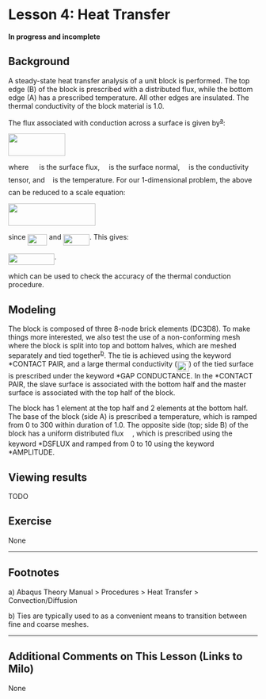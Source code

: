 # Lesson 4: Heat Transfer

**In progress and incomplete**

## Background

A steady-state heat transfer analysis of a unit block is performed. The top edge (B) of the block is prescribed with a distributed flux, while the bottom edge (A) has a prescribed temperature. All other edges are insulated. The thermal conductivity of the block material is 1.0. 

The flux associated with conduction across a surface is given by<sup>[a](#myfootnote1)</sup>: 

<img src="/004_Lesson/tex/ae408535435f2a09ffe3f2fa5136a230.svg?invert_in_darkmode&sanitize=true" align=middle width=114.88108664999999pt height=45.072403200000004pt/>

where <img src="/004_Lesson/tex/2f128f854fd9ff3109e6b9c75fa629a0.svg?invert_in_darkmode&sanitize=true" align=middle width=13.54268354999999pt height=14.15524440000002pt/> is the surface flux, <img src="/004_Lesson/tex/c2e026b8a86e00d5c521886fb6a64d89.svg?invert_in_darkmode&sanitize=true" align=middle width=10.502226899999991pt height=14.611878600000017pt/> is the surface normal, <img src="/004_Lesson/tex/4d05b05c2efa8462d93f554065731f8f.svg?invert_in_darkmode&sanitize=true" align=middle width=9.97711604999999pt height=22.831056599999986pt/> is the conductivity tensor, and <img src="/004_Lesson/tex/27e556cf3caa0673ac49a8f0de3c73ca.svg?invert_in_darkmode&sanitize=true" align=middle width=8.17352744999999pt height=22.831056599999986pt/> is the temperature. For our 1-dimensional problem, the above can be reduced to a scale equation:

<img src="/004_Lesson/tex/97f0a98c672fd59814696638bd7a99ef.svg?invert_in_darkmode&sanitize=true" align=middle width=175.60577264999998pt height=45.072403200000004pt/>

since <img src="/004_Lesson/tex/417e9d7f078cdb8c16592aee5f8c7687.svg?invert_in_darkmode&sanitize=true" align=middle width=39.21220214999999pt height=22.831056599999986pt/> and <img src="/004_Lesson/tex/e937ba1d3e4f9e2abb84171f9ab72a0d.svg?invert_in_darkmode&sanitize=true" align=middle width=53.23049984999998pt height=22.465723500000017pt/>. This gives:

<img src="/004_Lesson/tex/24f88f149536bd362616cb16039705a9.svg?invert_in_darkmode&sanitize=true" align=middle width=93.00760919999999pt height=22.831056599999986pt/>. 

which can be used to check the accuracy of the thermal conduction procedure.

## Modeling

The block is composed of three 8-node brick elements (DC3D8). To make things more interested, we also test the use of a non-conforming mesh where the block is split into top and bottom halves, which are meshed separately and tied together<sup>[b](#myfootnote1)</sup>. The tie is achieved using the keyword *CONTACT PAIR, and a large thermal conductivity (<img src="/004_Lesson/tex/876fd957d8cc6f84f8dc48ba76a1a494.svg?invert_in_darkmode&sanitize=true" align=middle width=24.09255749999999pt height=21.18721440000001pt/>) of the tied surface is prescribed under the keyword *GAP CONDUCTANCE. In the *CONTACT PAIR, the slave surface is associated with the bottom half and the master surface is associated with the top half of the block.

The block has 1 element at the top half and 2 elements at the bottom half. The base of the block (side A) is prescribed a temperature, which is ramped from 0 to 300 within duration of 1.0. The opposite side (top; side B) of the block has a uniform distributed flux <img src="/004_Lesson/tex/2f128f854fd9ff3109e6b9c75fa629a0.svg?invert_in_darkmode&sanitize=true" align=middle width=13.54268354999999pt height=14.15524440000002pt/>, which is prescribed using the keyword *DSFLUX and ramped from 0 to 10 using the keyword *AMPLITUDE.

## Viewing results	

TODO

## Exercise 

None

---
## Footnotes

<a name="myfootnote1">a</a>) Abaqus Theory Manual > Procedures > Heat Transfer > Convection/Diffusion

<a name="myfootnote2">b</a>) Ties are typically used to as a convenient means to transition between fine and coarse meshes. 

---
## Additional Comments on This Lesson (Links to Milo)
None
